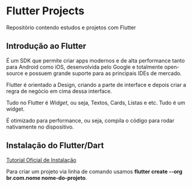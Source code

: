 # Flutter Projects

Repositório contendo estudos e projetos com Flutter

## Introdução ao Flutter

É um SDK que permite criar apps modernos e de alta performance tanto para Android como iOS, desenvolvida pelo Google e totalmente open-source e possuem grande suporte para as principais IDEs de mercado.

Flutter é orientado a Design, criando a parte de interface e depois criar a regra de negócio em cima dessa interface.

Tudo no Flutter é *Widget*, ou seja, Textos, Cards, Listas e etc. Tudo é um widget.

É otimizado para performance, ou seja, compila o código para rodar nativamente no dispositivo.

## Instalação do Flutter/Dart

[Tutorial Oficial de Instalação](https://flutter.dev/docs/get-started/install)

Para criar um projeto via linha de comando usamos **flutter create --org br.com.nome nome-do-projeto**.
